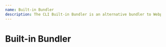 ```yaml
---
name: Built-in Bundler
description: The CLI Built-in Bundler is an alternative bundler to Webpack. It provides similar capabilities but with much simpler configuration. If you have little or no experience with Webpack, we recommend our built-in bundler.
---
```

# Built-in Bundler